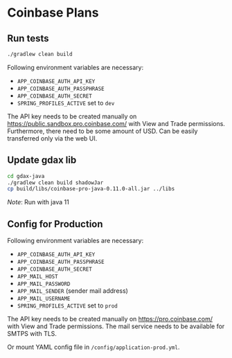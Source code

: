 # Coinbase Plans

## Run tests

```sh
./gradlew clean build
```

Following environment variables are necessary:

* `APP_COINBASE_AUTH_API_KEY`
* `APP_COINBASE_AUTH_PASSPHRASE`
* `APP_COINBASE_AUTH_SECRET`
* `SPRING_PROFILES_ACTIVE` set to `dev`

The API key needs to be created manually on <https://public.sandbox.pro.coinbase.com/> with View and Trade permissions.
Furthermore, there need to be some amount of USD. Can be easily transferred only via the web UI.

## Update gdax lib

```sh
cd gdax-java
./gradlew clean build shadowJar
cp build/libs/coinbase-pro-java-0.11.0-all.jar ../libs
```

*Note*: Run with java 11

## Config for Production

Following environment variables are necessary:

* `APP_COINBASE_AUTH_API_KEY`
* `APP_COINBASE_AUTH_PASSPHRASE`
* `APP_COINBASE_AUTH_SECRET`
* `APP_MAIL_HOST`
* `APP_MAIL_PASSWORD`
* `APP_MAIL_SENDER` (sender mail address)
* `APP_MAIL_USERNAME`
* `SPRING_PROFILES_ACTIVE` set to `prod`

The API key needs to be created manually on <https://pro.coinbase.com/> with View and Trade permissions. The mail
service needs to be available for SMTPS with TLS.

Or mount YAML config file in `/config/application-prod.yml`.
